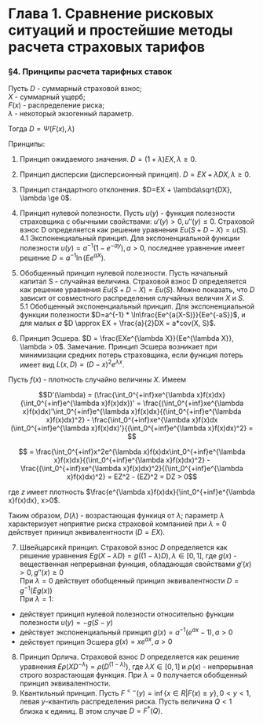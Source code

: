 # Глава 1. Сравнение рисковых ситуаций и простейшие методы расчета страховых тарифов

### §4. Принципы расчета тарифных ставок

Пусть
$D$ - суммарный страховой взнос; <br>
$X$ - суммарный ущерб; <br>
$F(x)$ - распределение риска; <br>
$\lambda$ - некоторый экзогенный параметр. <br>

Тогда $D=\Psi(F(x), \lambda)$

Принципы:
1. Принцип ожидаемого значения.
$D=(1 + \lambda)EX, \lambda \ge 0$.
2. Принцип дисперсии (дисперсионный принцип).
$D=EX + \lambda DX, \lambda \ge 0$.
3. Принцип стандартного отклонения.
$D=EX + \lambda\sqrt{DX}, \lambda \ge 0$.
4. Принцип нулевой полезности.
Пусть $u(y)$ - функция полезности страховщика с обычными свойствами:
$u'(y) > 0, u''(y) \le 0$.
Страховой взнос D определяется как решение уравнения
$Eu(S + D - X) = u(S)$. <br>
4.1 Экспоненциальный принцип.
Для экспоненциальной функции полезности
$u(y) = a^{-1}(1-e^{-ay}), a>0$,
последнее уравнение имеет решение
$D = a^{-1}\ln(Ee^{aX})$.

5. Обобщенный принцип нулевой полезности.
Пусть начальный капитал S - случайная величина.
Страховой взнос D определяется как решение уравнения
$Eu(S+D-X) = Eu(S)$.
Можно показать, что $D$ зависит от совместного распределения случайных величин $X$ и $S$. <br>
5.1 Обобщенный экспоненциальный принцип.
Для экспоненциальной функции полезности
$D=a^{-1} * \ln\frac{Ee^{a(X-S)}}{Ee^{-aS}}$,
и для малых $а$
$D \approx EX + \frac{a}{2}DX = a*cov(X, S)$.

6. Принцип Эсшера.
$D = \frac{EXe^{\lambda X}}{Ee^{\lambda X}}, \lambda > 0$.
Замечание. Принцип Эсшера возникает при минимизации средних потерь страховщика, если функция потерь имеет вид
$L(x, D) = (D - x)^2e^{\lambda x}$.

Пусть $f(x)$ - плотность случайно величины $X$. Имеем 

$$D'(\lambda) = (\frac{\int_0^{+inf}xe^{\lambda x}f(x)dx}{\int_0^{+inf}e^{\lambda x}f(x)dx})' = \frac{(\int_0^{+inf}xe^{\lambda x}f(x)dx)'\int_0^{+inf}e^{\lambda x}f(x)dx}{(\int_0^{+inf}e^{\lambda x}f(x)dx)^2} - \frac{\int_0^{+inf}xe^{\lambda x}f(x)dx (\int_0^{+inf}e^{\lambda x}f(x)dx)'}{(\int_0^{+inf}e^{\lambda x}f(x)dx)^2} = $$


$$ = \frac{\int_0^{+inf}x^2e^{\lambda x}f(x)dx\int_0^{+inf}e^{\lambda x}f(x)dx}{(\int_0^{+inf}e^{\lambda x}f(x)dx)^2} - \frac{(\int_0^{+inf}xe^{\lambda x}f(x)dx)^2}{(\int_0^{+inf}e^{\lambda x}f(x)dx)^2} = EZ^2 - (EZ)^2 = DZ > 0$$

где $z$ имеет плотность $\frac{e^{\lambda x}f(x)dx}{\int_0^{+inf}e^{\lambda x}f(x)dx}, x>0$.

Таким образом, $D(\lambda)$ - возрастающая функиця от $\lambda$; параметр $\lambda$ характеризует неприятие риска страховой компанией при $\lambda = 0$ действует приницп эквивалентности ($D = EX$).

7. Швейцарсикй принцип.
Страховой взнос $D$ определяется как решение уравнения 
$Eg(X-\lambda D) = g((1-\lambda)D), \lambda \in [0, 1]$,
где $g(x)$ - вещественная непрерывная функция, обладающая свойствами $g'(x) > 0, g''(x) \ge 0$ <br>
При $\lambda = 0$ действует обобщенный принцип эквивалентности 
$D = g^{-1}(Eg(x))$ <br>
При $\lambda = 1$:

- действует принцип нулевой полезности относительно функции полезности
$u(y) = -g(S-y)$
- действует экспоненциальный принцип 
$g(x) = a^{-1}(e^{ax} - 1), a > 0$
- действует принцип Эсшера
$g(x) = xe^{ax}, a > 0$

8. Принцип Орлича.
Страховой взнос $D$ определяется как решение уравнения $E\rho(XD^{-\lambda}) = \rho(D^(1-\lambda))$, 
где $\lambda X \in [0, 1]$ и $\rho(x)$ - непрерывная строго возрастающая функция. 
При $\lambda = 0$ получается обобщенный принцип эквивалентности.
9. Квантильный принцип.
Пусть $F^{<-} (y) = \inf\{x \in R|F(x) \ge y\}, 0 < y < 1$,
левая $y$-квантиль раcпределения риска.
Пусть величина $Q<1$ близка к единиц. В этом случае $D = F^*(Q)$.